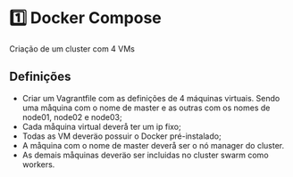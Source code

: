 # 1️⃣ Docker Compose
Criação de um cluster com 4 VMs


## Definições
- Criar um Vagrantfile com as definições de 4 máquinas virtuais. Sendo uma måquina com o nome de master e as outras com os nomes de node01, node02 e node03;
- Cada måquina virtual deverå ter um ip fixo;
- Todas as VM deveräo possuir o Docker pré-instalado;
- A måquina com o nome de master deverå ser o nó manager do cluster.
- As demais måquinas deveräo ser incluidas no cluster swarm como workers.
